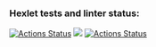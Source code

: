 ### Hexlet tests and linter status:
[![Actions Status](https://github.com/StenidoS/php-project-lvl1/workflows/hexlet-check/badge.svg)](https://github.com/StenidoS/php-project-lvl1/actions)
<a href="https://codeclimate.com/github/StenidoS/php-project-lvl1/maintainability"><img src="https://api.codeclimate.com/v1/badges/789d2a00b81e2db0900d/maintainability" /></a>
[![Actions Status](https://asciinema.org/connect/d1f10a3c-143a-4ce3-9e8f-79ec5bd66810)](https://asciinema.org/a/FbLTb8AuMtR6NxZMXTyqIwiBs)